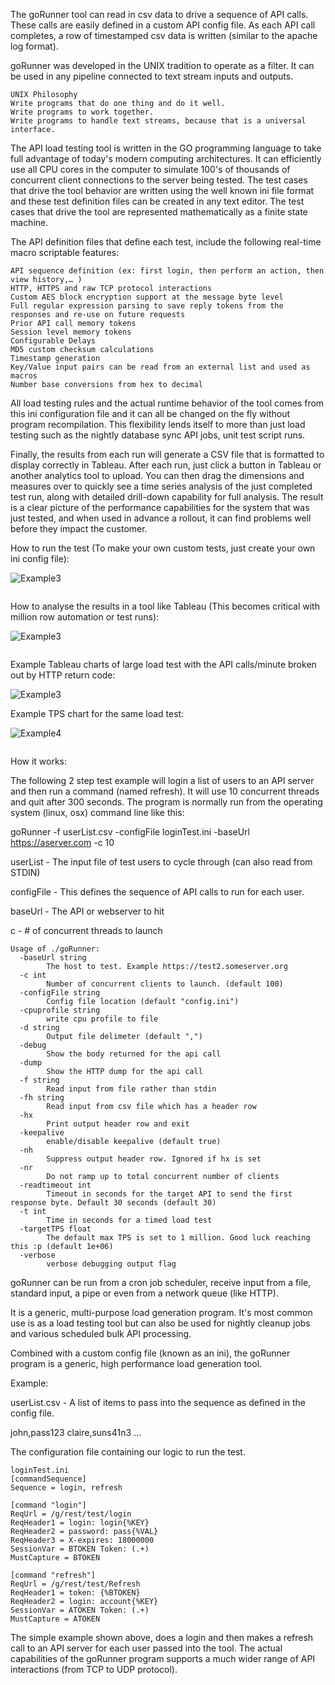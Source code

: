 The goRunner tool can read in csv data to drive a sequence of API calls. These calls are easily defined in a custom API config file. As each API call completes, a row of timestamped csv data is written (similar to the apache log format).

goRunner was developed in the UNIX tradition to operate as a filter. It can be used in any pipeline connected to text stream inputs and outputs.
```
UNIX Philosophy
Write programs that do one thing and do it well.
Write programs to work together.
Write programs to handle text streams, because that is a universal interface.
```

The API load testing tool is written in the GO programming language to take full advantage of today's modern computing architectures. It can efficiently use all CPU cores in the computer to simulate 100's of thousands of concurrent client connections to the server being tested. The test cases that drive the tool behavior are written using the well known ini file format and these test definition files can be created in any text editor. The test cases that drive the tool are represented mathematically as a finite state machine.

 
The API definition files that define each test, include the following real-time macro scriptable features:

``` 
API sequence definition (ex: first login, then perform an action, then view history,… )
HTTP, HTTPS and raw TCP protocol interactions
Custom AES block encryption support at the message byte level
Full regular expression parsing to save reply tokens from the responses and re-use on future requests
Prior API call memory tokens
Session level memory tokens
Configurable Delays
MD5 custom checksum calculations
Timestamp generation
Key/Value input pairs can be read from an external list and used as macros
Number base conversions from hex to decimal
```
 
All load testing rules and the actual runtime behavior of the tool comes from this ini configuration file and it can all be changed on the fly without program recompilation. This flexibility lends itself to more than just load testing such as the nightly database sync API jobs, unit test script runs.
 
Finally, the results from each run will generate a CSV file that is formatted to display correctly in Tableau. After each run, just click a button in Tableau or another analytics tool to upload. You can then drag the dimensions and measures over to quickly see a time series analysis of the just completed test run, along with detailed drill-down capability for full analysis. The result is a clear picture of the performance capabilities for the system that was just tested, and when used in advance a rollout, it can find problems well before they impact the customer.

How to run the test (To make your own custom tests, just create your own ini config file):

![Example3](https://github.com/adt-automation/goRunner/blob/master/img/goRunnerCommandLine.gif?raw=true)


```

```

How to analyse the results in a tool like Tableau (This becomes critical with million row automation or test runs):

![Example3](https://github.com/adt-automation/goRunner/blob/master/img/goRunnerTestAnalysis.gif?raw=true)



```

```
Example Tableau charts of large load test with the API calls/minute broken out by HTTP return code: 

![Example3](https://github.com/adt-automation/goRunner/blob/master/img/imageLoadTestMix.png?raw=true)




Example TPS chart for the same load test:

![Example4](https://github.com/adt-automation/goRunner/blob/master/img/imageLoadtestTPS.png?raw=true)
```

```






How it works:
 
The following 2 step test example will login a list of users to an API server and then run a command (named refresh). It will use 10 concurrent threads and quit after 300 seconds.
The program is normally run from the operating system (linux, osx) command line like this:

goRunner -f userList.csv -configFile loginTest.ini -baseUrl https://aserver.com -c 10

userList - The input file of test users to cycle through (can also read from STDIN)

configFile - This defines the sequence of API calls to run for each user.

baseUrl - The API or webserver to hit 

c - # of concurrent threads to launch

```
Usage of ./goRunner:
  -baseUrl string
    	The host to test. Example https://test2.someserver.org
  -c int
    	Number of concurrent clients to launch. (default 100)
  -configFile string
    	Config file location (default "config.ini")
  -cpuprofile string
    	write cpu profile to file
  -d string
    	Output file delimeter (default ",")
  -debug
    	Show the body returned for the api call
  -dump
    	Show the HTTP dump for the api call
  -f string
    	Read input from file rather than stdin
  -fh string
    	Read input from csv file which has a header row
  -hx
    	Print output header row and exit
  -keepalive
    	enable/disable keepalive (default true)
  -nh
    	Suppress output header row. Ignored if hx is set
  -nr
    	Do not ramp up to total concurrent number of clients
  -readtimeout int
    	Timeout in seconds for the target API to send the first response byte. Default 30 seconds (default 30)
  -t int
    	Time in seconds for a timed load test
  -targetTPS float
    	The default max TPS is set to 1 million. Good luck reaching this :p (default 1e+06)
  -verbose
    	verbose debugging output flag
```     

goRunner can be run from a cron job scheduler, receive input from a file,  standard input, a pipe or even from a network queue (like HTTP).
 
 
It is a generic, multi-purpose load generation program. It's most common use is as a load testing tool but can also be used for nightly cleanup jobs and various scheduled bulk API processing. 
 
Combined with a custom config file (known as an ini), the goRunner program is a generic, high performance load generation tool.


Example:

userList.csv  - A list of items to pass into the sequence as defined in the config file.
 
john,pass123
claire,suns41n3
...
 
 
The configuration file containing our logic to run the test.

```
loginTest.ini
[commandSequence]
Sequence = login, refresh
 
[command "login"]
ReqUrl = /g/rest/test/login
ReqHeader1 = login: login{%KEY}
ReqHeader2 = password: pass{%VAL}
ReqHeader3 = X-expires: 18000000
SessionVar = BTOKEN Token: (.+)
MustCapture = BTOKEN
 
[command "refresh"]
ReqUrl = /g/rest/test/Refresh
ReqHeader1 = token: {%BTOKEN}
ReqHeader2 = login: account{%KEY}
SessionVar = ATOKEN Token: (.+)
MustCapture = ATOKEN
```
 
The simple example shown above, does a login and then makes a refresh call to an API server for each user passed into the tool. The actual capabilities of the goRunner program supports a much wider range of API interactions (from TCP to UDP protocol).
 
